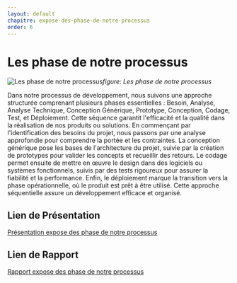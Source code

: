 ```yaml
---
layout: default
chapitre: expose-des-phase-de-notre-processus
order: 6
---
```


# Les phase de notre processus

![Les phase de notre processus](../6.Expose-des-phase-de-notre-processus/images/Exposé-des-phase-de-notre-processus.png)*figure: Les phase de notre processus*

<!-- note -->
Dans notre processus de développement, nous suivons une approche structurée comprenant plusieurs phases essentielles : Besoin, Analyse, Analyse Technique, Conception Générique, Prototype, Conception, Codage, Test, et Déploiement. Cette séquence garantit l'efficacité et la qualité dans la réalisation de nos produits ou solutions. En commençant par l'identification des besoins du projet, nous passons par une analyse approfondie pour comprendre la portée et les contraintes. La conception générique pose les bases de l'architecture du projet, suivie par la création de prototypes pour valider les concepts et recueillir des retours. Le codage permet ensuite de mettre en œuvre le design dans des logiciels ou systèmes fonctionnels, suivis par des tests rigoureux pour assurer la fiabilité et la performance. Enfin, le déploiement marque la transition vers la phase opérationnelle, où le produit est prêt à être utilisé. Cette approche séquentielle assure un développement efficace et organisé.



<!-- new slide -->

## Lien de Présentation
[Présentation expose des phase de notre processus](/gestion-projet/6.Expose-des-phase-de-notre-processus/présentation.html)

## Lien de Rapport
[Rapport expose des phase de notre processus](/gestion-projet/6.Expose-des-phase-de-notre-processus/rapport.html)  